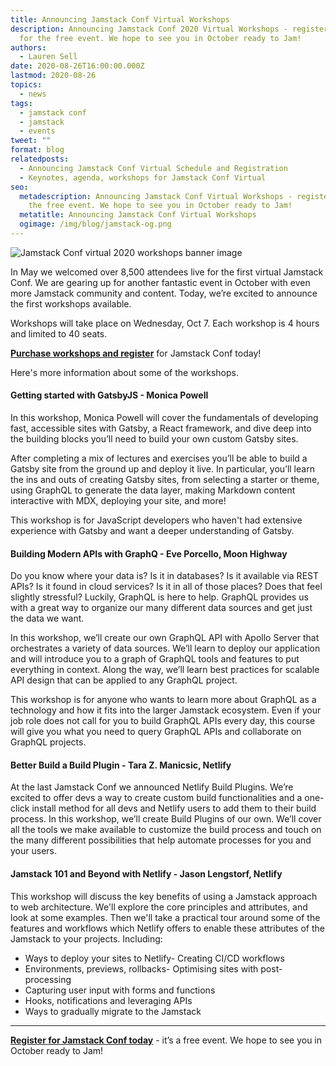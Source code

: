 ```yaml
---
title: Announcing Jamstack Conf Virtual Workshops
description: Announcing Jamstack Conf 2020 Virtual Workshops - register today
  for the free event. We hope to see you in October ready to Jam!
authors:
  - Lauren Sell
date: 2020-08-26T16:00:00.000Z
lastmod: 2020-08-26
topics:
  - news
tags:
  - jamstack conf
  - jamstack
  - events
tweet: ""
format: blog
relatedposts:
  - Announcing Jamstack Conf Virtual Schedule and Registration
  - Keynotes, agenda, workshops for Jamstack Conf Virtual
seo:
  metadescription: Announcing Jamstack Conf Virtual Workshops - register today for
    the free event. We hope to see you in October ready to Jam!
  metatitle: Announcing Jamstack Conf Virtual Workshops
  ogimage: /img/blog/jamstack-og.png
---
```

![Jamstack Conf virtual 2020 workshops banner image](/img/blog/blog-header.png)

In May we welcomed over 8,500 attendees live for the first virtual Jamstack Conf. We are gearing up for another fantastic event in October with even more Jamstack community and content. Today, we’re excited to announce the first workshops available.

Workshops will take place on Wednesday, Oct 7. Each workshop is 4 hours and limited to 40 seats.

**[Purchase workshops and register](https://ti.to/netlify/jamstack_virtual_oct)** for Jamstack Conf today! 

Here's more information about some of the workshops.

#### Getting started with GatsbyJS - Monica Powell

In this workshop, Monica Powell will cover the fundamentals of developing fast, accessible sites with Gatsby, a React framework, and dive deep into the building blocks you’ll need to build your own custom Gatsby sites.

After completing a mix of lectures and exercises you’ll be able to build a Gatsby site from the ground up and deploy it live. In particular, you’ll learn the ins and outs of creating Gatsby sites, from selecting a starter or theme, using GraphQL to generate the data layer, making Markdown content interactive with MDX, deploying your site, and more!

This workshop is for JavaScript developers who haven't had extensive experience with Gatsby and want a deeper understanding of Gatsby.

#### Building Modern APIs with GraphQ - Eve Porcello, Moon Highway

Do you know where your data is? Is it in databases? Is it available via REST APIs? Is it found in cloud services? Is it in all of those places? Does that feel slightly stressful? Luckily, GraphQL is here to help. GraphQL provides us with a great way to organize our many different data sources and get just the data we want.

In this workshop, we’ll create our own GraphQL API with Apollo Server that orchestrates a variety of data sources. We’ll learn to deploy our application and will introduce you to a graph of GraphQL tools and features to put everything in context. Along the way, we’ll learn best practices for scalable API design that can be applied to any GraphQL project.

This workshop is for anyone who wants to learn more about GraphQL as a technology and how it fits into the larger Jamstack ecosystem. Even if your job role does not call for you to build GraphQL APIs every day, this course will give you what you need to query GraphQL APIs and collaborate on GraphQL projects.

#### Better Build a Build Plugin - Tara Z. Manicsic, Netlify

At the last Jamstack Conf we announced Netlify Build Plugins. We’re excited to offer devs a way to create custom build functionalities and a one-click install method for all devs and Netlify users to add them to their build process. In this workshop, we’ll create Build Plugins of our own. We’ll cover all the tools we make available to customize the build process and touch on the many different possibilities that help automate processes for you and your users.

#### Jamstack 101 and Beyond with Netlify - Jason Lengstorf, Netlify

This workshop will discuss the key benefits of using a Jamstack approach to web architecture. We'll explore the core principles and attributes, and look at some examples. Then we'll take a practical tour around some of the features and workflows which Netlify offers to enable these attributes of the Jamstack to your projects. Including:

* Ways to deploy your sites to Netlify- Creating CI/CD workflows
* Environments, previews, rollbacks- Optimising sites with post-processing
* Capturing user input with forms and functions
* Hooks, notifications and leveraging APIs
* Ways to gradually migrate to the Jamstack

- - -

**[Register for Jamstack Conf today](https://ti.to/netlify/jamstack_virtual_oct)** - it’s a free event. We hope to see you in October ready to Jam!
